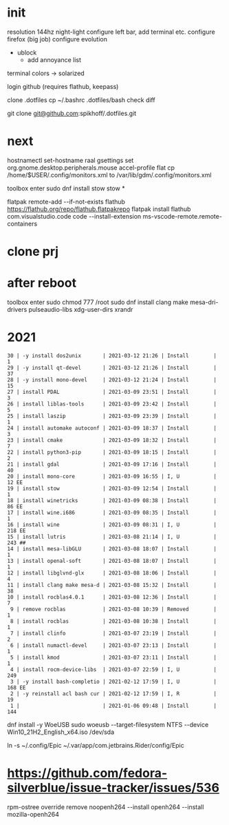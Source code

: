 # init
resolution 144hz
night-light
configure left bar, add terminal etc.
configure firefox (big job)
configure evolution
 - ublock
 	- add annoyance list

terminal colors -> solarized

login github (requires flathub, keepass)

clone .dotfiles
cp ~/.bashrc .dotfiles/bash
check diff



git clone git@github.com:spikhoff/.dotfiles.git

# next
hostnamectl set-hostname raal
gsettings set org.gnome.desktop.peripherals.mouse accel-profile flat
cp /home/$USER/.config/monitors.xml to /var/lib/gdm/.config/monitors.xml

toolbox enter
sudo dnf install stow
stow *

flatpak remote-add --if-not-exists flathub https://flathub.org/repo/flathub.flatpakrepo
flatpak install flathub com.visualstudio.code
code --install-extension ms-vscode-remote.remote-containers

# clone prj

# after reboot
toolbox enter
sudo chmod 777 /root
sudo dnf install clang make mesa-dri-drivers pulseaudio-libs xdg-user-dirs xrandr

# 2021
    30 | -y install dos2unix       | 2021-03-12 21:26 | Install        |    1   
    29 | -y install qt-devel       | 2021-03-12 21:26 | Install        |   37   
    28 | -y install mono-devel     | 2021-03-12 21:24 | Install        |   15   
    27 | install PDAL              | 2021-03-09 23:51 | Install        |    3   
    26 | install liblas-tools      | 2021-03-09 23:42 | Install        |    5   
    25 | install laszip            | 2021-03-09 23:39 | Install        |    1   
    24 | install automake autoconf | 2021-03-09 18:37 | Install        |    3   
    23 | install cmake             | 2021-03-09 18:32 | Install        |    7   
    22 | install python3-pip       | 2021-03-09 18:15 | Install        |    2   
    21 | install gdal              | 2021-03-09 17:16 | Install        |   40   
    20 | install mono-core         | 2021-03-09 16:55 | I, U           |   12 EE
    19 | install stow              | 2021-03-09 12:54 | Install        |    1   
    18 | install winetricks        | 2021-03-09 08:38 | Install        |   86 EE
    17 | install wine.i686         | 2021-03-09 08:35 | Install        |    1   
    16 | install wine              | 2021-03-09 08:31 | I, U           |  218 EE
    15 | install lutris            | 2021-03-08 21:14 | I, U           |  243 ##
    14 | install mesa-libGLU       | 2021-03-08 18:07 | Install        |    1   
    13 | install openal-soft       | 2021-03-08 18:07 | Install        |    1   
    12 | install libglvnd-glx      | 2021-03-08 18:06 | Install        |    4   
    11 | install clang make mesa-d | 2021-03-08 15:32 | Install        |   38   
    10 | install rocblas4.0.1      | 2021-03-08 12:36 | Install        |    7   
     9 | remove rocblas            | 2021-03-08 10:39 | Removed        |    1   
     8 | install rocblas           | 2021-03-08 10:38 | Install        |    1   
     7 | install clinfo            | 2021-03-07 23:19 | Install        |    2   
     6 | install numactl-devel     | 2021-03-07 23:13 | Install        |    1   
     5 | install kmod              | 2021-03-07 23:11 | Install        |    1   
     4 | install rocm-device-libs  | 2021-03-07 22:59 | I, U           |  249   
     3 | -y install bash-completio | 2021-02-12 17:59 | I, U           |  168 EE
     2 | -y reinstall acl bash cur | 2021-02-12 17:59 | I, R           |   19   
     1 |                           | 2021-01-06 09:48 | Install        |  144   

dnf install -y WoeUSB
sudo woeusb --target-filesystem NTFS --device Win10_21H2_English_x64.iso /dev/sda

ln -s ~/.config/Epic ~/.var/app/com.jetbrains.Rider/config/Epic

# https://github.com/fedora-silverblue/issue-tracker/issues/536
rpm-ostree override remove noopenh264 --install openh264 --install mozilla-openh264

